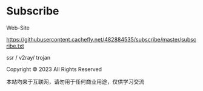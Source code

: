 #  Subscribe

Web-Site

https://githubusercontent.cachefly.net/482884535/subscribe/master/subscribe.txt

ssr / v2ray/ trojan

Copyright © 2023 All Rights Reserved

本站均来于互联网，请勿用于任何商业用途，仅供学习交流
